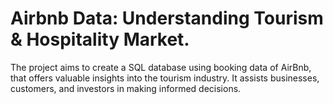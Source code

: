 # Airbnb Data: Understanding Tourism & Hospitality Market.

The project aims to create a SQL database using booking data of AirBnb, that offers valuable insights into the tourism industry. It assists businesses, customers, and investors in making informed decisions.
